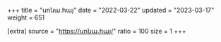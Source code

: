 +++
title = "սոնա.հայ"
date = "2022-03-22"
updated = "2023-03-17"
weight = 651

[extra]
source = "https://սոնա.հայ/"
ratio = 100
size = 1
+++
